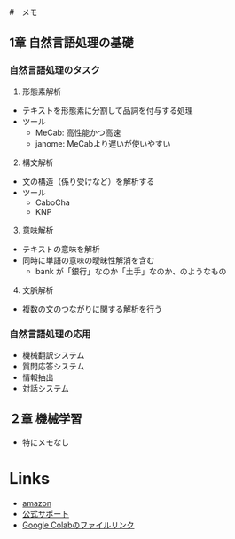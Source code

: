 #　メモ
## 1章 自然言語処理の基礎
### 自然言語処理のタスク
1. 形態素解析
- テキストを形態素に分割して品詞を付与する処理
- ツール
    - MeCab: 高性能かつ高速
    - janome: MeCabより遅いが使いやすい
2. 構文解析
- 文の構造（係り受けなど）を解析する
- ツール
    - CaboCha
    - KNP
3. 意味解析
- テキストの意味を解析
- 同時に単語の意味の曖昧性解消を含む
    - bank が「銀行」なのか「土手」なのか、のようなもの
4. 文脈解析
- 複数の文のつながりに関する解析を行う
### 自然言語処理の応用
- 機械翻訳システム
- 質問応答システム
- 情報抽出
- 対話システム
## ２章 機械学習
- 特にメモなし
# Links
- [amazon](https://www.amazon.co.jp/%E6%A9%9F%E6%A2%B0%E5%AD%A6%E7%BF%92%E3%83%BB%E6%B7%B1%E5%B1%A4%E5%AD%A6%E7%BF%92%E3%81%AB%E3%82%88%E3%82%8B%E8%87%AA%E7%84%B6%E8%A8%80%E8%AA%9E%E5%87%A6%E7%90%86%E5%85%A5%E9%96%80-Compass-Books%E3%82%B7%E3%83%AA%E3%83%BC%E3%82%BA-%E4%B8%AD%E5%B1%B1-%E5%85%89%E6%A8%B9-ebook/dp/B084WPRT44)
- [公式サポート](https://book.mynavi.jp/supportsite/detail/9784839966607.html)
- [Google Colabのファイルリンク](https://gist.github.com/Hironsan/1f1cc629613cbd7de042a7ce269b91d6)
